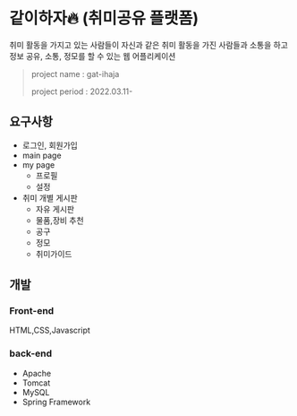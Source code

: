 # 같이하자🔥 (취미공유 플랫폼)
취미 활동을 가지고 있는 사람들이 자신과 같은 취미 활동을 가진 사람들과 소통을 하고 정보 공유, 소통, 정모를 할 수 있는 웹 어플리케이션

> project name : gat-ihaja
> 
> project period : 2022.03.11-


## 요구사항
* 로그인, 회원가입
* main page
* my page
  - 프로필
  - 설정
* 취미 개별 게시판
  - 자유 게시판
  - 물품,장비 추천
  - 공구
  - 정모
  - 취미가이드

## 개발
### Front-end
HTML,CSS,Javascript

### back-end
* Apache
* Tomcat
* MySQL
* Spring Framework


